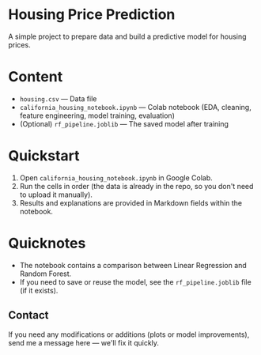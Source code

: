 # Housing Price Prediction

A simple project to prepare data and build a predictive model for housing prices.

# Content
- `housing.csv` — Data file
- `california_housing_notebook.ipynb` — Colab notebook (EDA, cleaning, feature engineering, model training, evaluation)
- (Optional) `rf_pipeline.joblib` — The saved model after training

# Quickstart
1. Open `california_housing_notebook.ipynb` in Google Colab.
2. Run the cells in order (the data is already in the repo, so you don't need to upload it manually).
3. Results and explanations are provided in Markdown fields within the notebook.

# Quicknotes
- The notebook contains a comparison between Linear Regression and Random Forest.
- If you need to save or reuse the model, see the `rf_pipeline.joblib` file (if it exists).

## Contact
If you need any modifications or additions (plots or model improvements), send me a message here — we'll fix it quickly.
